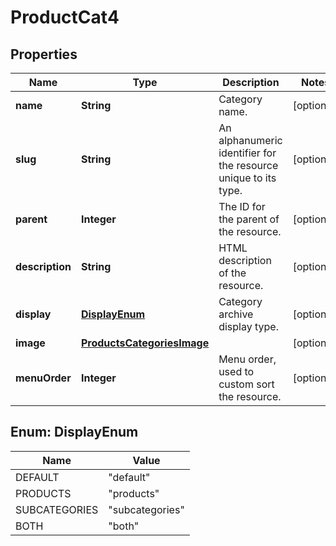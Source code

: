 

# ProductCat4


## Properties

Name | Type | Description | Notes
------------ | ------------- | ------------- | -------------
**name** | **String** | Category name. |  [optional]
**slug** | **String** | An alphanumeric identifier for the resource unique to its type. |  [optional]
**parent** | **Integer** | The ID for the parent of the resource. |  [optional]
**description** | **String** | HTML description of the resource. |  [optional]
**display** | [**DisplayEnum**](#DisplayEnum) | Category archive display type. |  [optional]
**image** | [**ProductsCategoriesImage**](ProductsCategoriesImage.md) |  |  [optional]
**menuOrder** | **Integer** | Menu order, used to custom sort the resource. |  [optional]



## Enum: DisplayEnum

Name | Value
---- | -----
DEFAULT | &quot;default&quot;
PRODUCTS | &quot;products&quot;
SUBCATEGORIES | &quot;subcategories&quot;
BOTH | &quot;both&quot;



